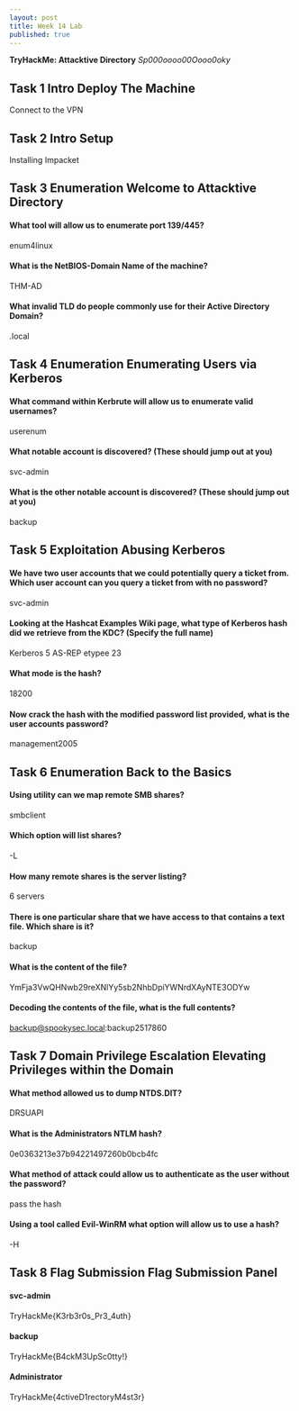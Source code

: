 ```yaml
---
layout: post
title: Week 14 Lab
published: true
--- 
```

**TryHackMe: Attacktive Directory**
*Sp000oooo00Oooo0oky*

## Task 1  Intro Deploy The Machine
Connect to the VPN

## Task 2  Intro Setup
Installing Impacket

## Task 3  Enumeration Welcome to Attacktive Directory

#### What tool will allow us to enumerate port 139/445?
enum4linux

#### What is the NetBIOS-Domain Name of the machine?
THM-AD

####  What invalid TLD do people commonly use for their Active Directory Domain?
.local

## Task 4  Enumeration Enumerating Users via Kerberos

#### What command within Kerbrute will allow us to enumerate valid usernames?
 userenum
 
####  What notable account is discovered? (These should jump out at you)
svc-admin

####  What is the other notable account is discovered? (These should jump out at you)
backup

## Task 5  Exploitation Abusing Kerberos
####  We have two user accounts that we could potentially query a ticket from. Which user account can you query a ticket from with no password?
svc-admin

#### Looking at the Hashcat Examples Wiki page, what type of Kerberos hash did we retrieve from the KDC? (Specify the full name)
Kerberos 5 AS-REP etypee 23

#### What mode is the hash?
18200

#### Now crack the hash with the modified password list provided, what is the user accounts password?
management2005

## Task 6  Enumeration Back to the Basics

#### Using utility can we map remote SMB shares?
smbclient

#### Which option will list shares?
-L

#### How many remote shares is the server listing?
6 servers

#### There is one particular share that we have access to that contains a text file. Which share is it?
backup

#### What is the content of the file?
YmFja3VwQHNwb29reXNlYy5sb2NhbDpiYWNrdXAyNTE3ODYw

#### Decoding the contents of the file, what is the full contents?
backup@spookysec.local:backup2517860

## Task 7  Domain Privilege Escalation Elevating Privileges within the Domain

#### What method allowed us to dump NTDS.DIT?
DRSUAPI

#### What is the Administrators NTLM hash?
0e0363213e37b94221497260b0bcb4fc

#### What method of attack could allow us to authenticate as the user without the password?
pass the hash

#### Using a tool called Evil-WinRM what option will allow us to use a hash?
-H

## Task 8  Flag Submission Flag Submission Panel
#### svc-admin
TryHackMe{K3rb3r0s_Pr3_4uth}

#### backup
TryHackMe{B4ckM3UpSc0tty!}

#### Administrator
TryHackMe{4ctiveD1rectoryM4st3r}
